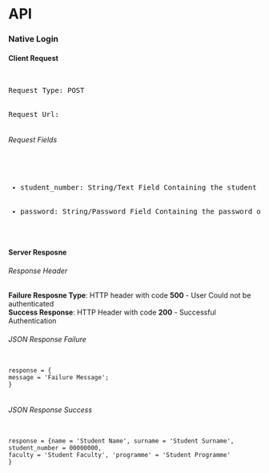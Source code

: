 <h1>API</h1>
<h3>Native Login</h3>
<h4>Client Request </h4>
<pre>
<p>
Request Type: POST
<br/>
Request Url: 
</pre>
</p>
<h6>Request Fields</h6>
<pre>
<ul>
  <li>student_number: String/Text Field Containing the student number of the user </li>
  <li>password: String/Password Field Containing the password of the user </li>
</ul>
</pre>
<h4> Server Resposne </h4>
<h6>Response Header </h6>
<p><strong>Failure Resposne Type</strong>: HTTP header with code <strong>500</strong> - User Could not be authenticated
<br/>
<strong>Success Response</strong>: HTTP Header with code <strong>200</strong> - Successful Authentication
</p>
<h6>JSON Response Failure</h6>
<pre>
<code>
response = {
message = 'Failure Message';
}
</code>
</pre>
<h6>JSON Response Success</h6>
<pre>
<code>
response = {name = 'Student Name', surname = 'Student Surname', student_number = 00000000,
faculty = 'Student Faculty', 'programme' = 'Student Programme'
}
</code>
</pre>
